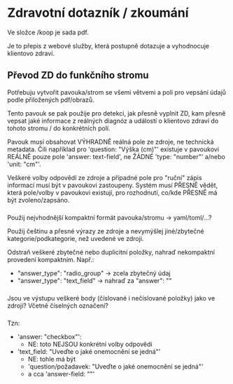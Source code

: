 # Zdravotní dotazník / zkoumání
Ve složce /koop je sada pdf.

Je to přepis z webové služby, která postupně dotazuje a vyhodnocuje klientovo zdraví.

## Převod ZD do funkčního stromu
Potřebuju vytvořit pavouka/strom se všemi větvemi a poli pro vepsání údajů podle přiložených pdf/obrazů.

Tento pavouk se pak použije pro detekci, jak přesně vyplnit ZD, kam přesně vepsat jaké informace z reálných diagnóz a událostí o klientovo zdraví do tohoto stromu / do konkrétních polí.

Pavouk musí obsahovat VÝHRADNĚ reálná pole ze zdroje, ne technická metadata.
Čili například pro 'question: "Výška (cm)"' existuje v pavoukovi REÁLNĚ pouze pole 'answer: text-field', ne ŽÁDNÉ 'type: "number"' a/nebo 'unit: "cm"'.

Veškeré volby odpovědí ze zdroje a případné pole pro "ruční" zápis informací musí být v pavoukovi zastoupeny. Systém musí PŘESNĚ vědět, která pole/volby v pavoukovi existují, pro rozhodnutí, co/kde PŘESNĚ má být zvoleno/zapsáno.

###
Použij nejvhodnější kompaktní formát pavouka/stromu → yaml/toml/...?

Použij češtinu a přesné výrazy ze zdroje a nevymýšlej jiné/zbytečné kategorie/podkategorie, než uvedené ve zdroji.

Odstraň veškeré zbytečné nebo duplicitní položky, nahraď nekompaktní provedení kompaktním. Např.:
- "answer_type": "radio_group" → zcela zbytečný údaj
- "answer_type": "text_field" → nahraď za "answer": ""

###
Jsou ve výstupu veškeré body (číslované i nečíslované položky) jako ve zdroji? Včetně číselných označení?

###
Tzn:
- 'answer: "checkbox"':
    - NE: toto NEJSOU konkrétní volby odpovědi
- 'text_field: "Uveďte o jaké onemocnění se jedná"'
    - NE: tohle má být 
    - 'question/požadavek: "Uveďte o jaké onemocnění se jedná"'
    - a cca 'answer-field: ""'
